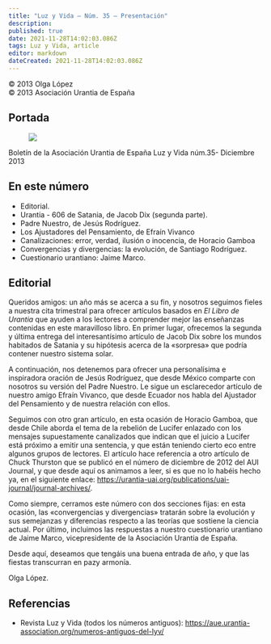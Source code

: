 ```yaml
---
title: "Luz y Vida — Núm. 35 — Presentación"
description: 
published: true
date: 2021-11-28T14:02:03.086Z
tags: Luz y Vida, article
editor: markdown
dateCreated: 2021-11-28T14:02:03.086Z
---
```


<p class="v-card v-sheet theme--light grey lighten-3 px-2">© 2013 Olga López<br>© 2013 Asociación Urantia de España</p>

## Portada

<figure id="Figure_1" class="image urantiapedia">
<img src="/image/article/Luz_y_Vida/LyV35/01.jpg">
</figure>

Boletín de la Asociación Urantia de España
Luz y Vida núm.35- Diciembre 2013

## En este número

- Editorial.
- Urantia - 606 de Satania, de Jacob Dix (segunda parte).
- Padre Nuestro, de Jesús Rodríguez.
- Los Ajustadores del Pensamiento, de Efraín Vivanco
- Canalizaciones: error, verdad, ilusión o inocencia, de Horacio Gamboa
- Convergencias y divergencias: la evolución, de Santiago Rodríguez.
- Cuestionario urantiano: Jaime Marco.


## Editorial

Queridos amigos: un año más se acerca a su fin, y nosotros seguimos fieles a nuestra cita trimestral para ofrecer artículos basados en _El Libro de Urantia_ que ayuden a los lectores a comprender mejor las enseñanzas contenidas en este maravilloso libro. En primer lugar, ofrecemos la segunda y última entrega del interesantísimo artículo de Jacob Dix sobre los mundos habitados de Satania y su hipótesis acerca de la «sorpresa» que podría contener nuestro sistema solar.

A continuación, nos detenemos para ofrecer una personalísima e inspiradora oración de Jesús Rodríguez, que desde México comparte con nosotros su versión del Padre Nuestro. Le sigue un esclarecedor artículo de nuestro amigo Efraín Vivanco, que desde Ecuador nos habla del Ajustador del Pensamiento y de nuestra relación con ellos.

Seguimos con otro gran artículo, en esta ocasión de Horacio Gamboa, que desde Chile aborda el tema de la rebelión de Lucifer enlazado con los mensajes supuestamente canalizados que indican que el juicio a Lucifer está próximo a emitir una sentencia, y que están teniendo cierto eco entre algunos grupos de lectores. El artículo hace referencia a otro artículo de Chuck Thurston que se publicó en el número de diciembre de 2012 del AUI Journal, y que desde aquí os animamos a leer, si es que no lo habéis hecho ya, en el siguiente enlace: https://urantia-uai.org/publications/uai-journal/journal-archives/.

Como siempre, cerramos este número con dos secciones fijas: en esta ocasión, las «convergencias y divergencias» tratarán sobre la evolución y sus semejanzas y diferencias respecto a las teorías que sostiene la ciencia actual. Por último, incluimos las respuestas a nuestro cuestionario urantiano de Jaime Marco, vicepresidente de la Asociación Urantia de España.

Desde aquí, deseamos que tengáis una buena entrada de año, y que las fiestas transcurran en pazy armonía.

Olga López.

## Referencias

- Revista Luz y Vida (todos los números antiguos): https://aue.urantia-association.org/numeros-antiguos-del-lyv/